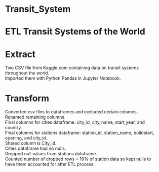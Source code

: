 # Transit_System

# ETL Transit Systems of the World

# Extract

Two CSV file from Kaggle.com containing data on transit systems throughout the world.<br>
Imported them with Python Pandas in Jupyter Notebook.

# Transform

Converted csv files to dataframes and excluded certain columns.<br>
Renamed remaining columns.<br>
Final columns for cities dataframe: city_id, city_name, start_year, and country.<br>
Final columns for stations dataframe: station_id, station_name, buildstart, opening, and city_id.<br>
Shared column is City_id.<br>
Cities dataframe had no nulls.<br>
Dropped null values from stations dataframe.<br>
Counted number of dropped rows = 10% of station data so kept nulls to have them accounted for after ETL process.<br>

